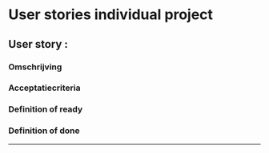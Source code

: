 # User stories individual project

## User story  : 
### Omschrijving



### Acceptatiecriteria



### Definition of ready



### Definition of done



------------------------------------------------------------------------------------------------------------------------------------------------------------
